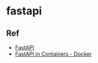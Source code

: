 # fastapi

## Ref
- [FastAPI](https://fastapi.tiangolo.com/)
- [FastAPI in Containers - Docker](https://fastapi.tiangolo.com/deployment/docker/)
